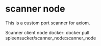 # scanner node

<p>
This is a custom port scanner for axiom.
</p>

<p>
Scanner client node docker: docker pull spleensucker/scanner_node:scanner_node
</p>
